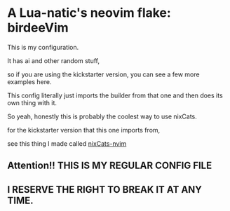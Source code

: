 # A Lua-natic's neovim flake: birdeeVim

This is my configuration. 

It has ai and other random stuff, 

so if you are using the kickstarter version, you can see a few more examples here.

This config literally just imports the builder from that one and then does its own thing with it.

So yeah, honestly this is probably the coolest way to use nixCats.

for the kickstarter version that this one imports from, 

see this thing I made called [nixCats-nvim](https://github.com/BirdeeHub/nixCats-nvim)

## Attention!! THIS IS MY REGULAR CONFIG FILE
## I RESERVE THE RIGHT TO BREAK IT AT ANY TIME.
